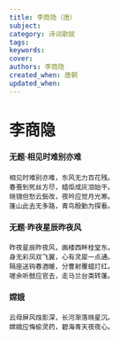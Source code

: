 ```yaml
---
title: 李商隐（唐）
subject: 
category: 诗词歌赋
tags: 
keywords: 
cover: 
authors: 李商隐
created_when: 唐朝
updated_when: 
---
```


# 李商隐

#### 无题·相见时难别亦难

```
相见时难别亦难，东风无力百花残。
春蚕到死丝方尽，蜡炬成灰泪始干。
晓镜但愁云鬓改，夜吟应觉月光寒。
蓬山此去无多路，青鸟殷勤为探看。
```

#### 无题·昨夜星辰昨夜风

```
昨夜星辰昨夜风，画楼西畔桂堂东。
身无彩凤双飞翼，心有灵犀一点通。
隔座送钩春酒暖，分曹射覆蜡灯红。
嗟余听鼓应官去，走马兰台类转蓬。
```

#### 嫦娥

```
云母屏风烛影深，长河渐落晓星沉。
嫦娥应悔偷灵药，碧海青天夜夜心。
```
